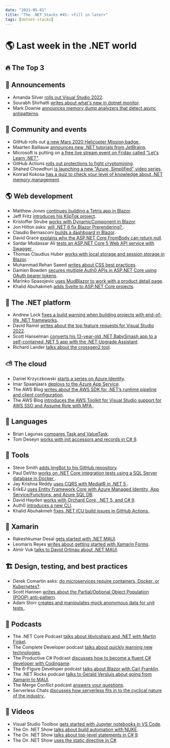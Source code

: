 ```yaml
---
date: "2021-05-01"
title: "The .NET Stacks #45: <fill in later>"
tags: [dotnet-stacks]
---
```


# 🌎 Last week in the .NET world

## 🔥 The Top 3

## 📢 Announcements

- Amanda Silver [rolls out Visual Studio 2022](https://devblogs.microsoft.com/visualstudio/visual-studio-2022).
- Sourabh Shirhatti [writes about what's new in dotnet monitor](https://devblogs.microsoft.com/dotnet/whats-new-in-dotnet-monitor).
- Mark Downie [announces memory dump analyzers that detect async antipatterns](https://devblogs.microsoft.com/visualstudio/managed-memory-dump-analyzers).

## 📅 Community and events

- GitHub rolls out [a new Mars 2020 Helicopter Mission badge ](https://github.blog/2021-04-19-open-source-goes-to-mars/).
- Maarten Balliauw [announces new .NET tutorials from JetBrains](https://blog.jetbrains.com/dotnet/2021/04/19/new-net-guide-tutorials-from-visual-studio-to-rider-resharper-essentials-docker-and-more/).
- Microsoft is putting on [a free live stream event on Friday called "Let's Learn .NET"](https://dev.to/dotnet/let-s-learn-net-c-free-live-stream-event-1ak0).
- GitHub Actions [rolls out protections to fight cryptomining](https://github.blog/2021-04-22-github-actions-update-helping-maintainers-combat-bad-actors/).
- Shahed Chowdhuri [is launching a new "Azure, Simplified" video series](https://wakeupandcode.com/azure-simplified-new-video-series/).
- Konrad Kokosa [has a quiz to check your level of knowledge about .NET memory management](https://tooslowexception.com/net-quiz-check-your-level-of-knowledge-about-net-memory-management/).

## 🌎 Web development

- Matthew Jones [continues building a Tetris app in Blazor](https://exceptionnotfound.net/tetris-in-blazor-part-5-controls-upcoming-tetrominos-and-clearing-rows/).
- Jeff Fritz [introduces his KlipTok project](https://jeffreyfritz.com/2021/04/introducing-kliptok/).
- Kristoffer Strube [works with DynamicComponent in Blazor](https://blog.elmah.io/rendering-dynamic-content-in-blazor-wasm-using-dynamiccomponent/).
- Jon Hilton asks: [will .NET 6 fix Blazor Prerendering?
](https://jonhilton.net/blazor-prerendering-net6/).
- Claudio Bernasconi [builds a dashboard in Blazor](https://www.claudiobernasconi.ch/2021/04/23/building-a-dashboard-blazor/).
- David Grace [explains why the ASP.NET Core FromBody can return null](https://www.roundthecode.com/dotnet/asp-net-core-web-api/why-asp-net-core-frombody-not-working-returning-null).
- Sardar Mudassar Ali [tests an ASP.NET Core 5 Web API service with Swagger
](https://www.c-sharpcorner.com/article/how-to-test-asp-net-core-web-api-service-with-swagger/).
- Thomas Claudius Huber [works with local storage and session storage in Blazor](https://www.thomasclaudiushuber.com/2021/04/19/store-data-of-your-blazor-app-in-the-local-storage-and-in-the-session-storage/).
- Muhammad Rehan Saeed [writes about CSS best practices](https://rehansaeed.com/css-general-rules-of-thumb/).
- Damien Bowden [secures multiple Auth0 APIs in ASP.NET Core using OAuth bearer tokens](https://damienbod.com/2021/04/19/securing-multiple-auth0-apis-in-asp-net-core-using-oauth-bearer-tokens/).
- Marinko Spasojevic [uses MudBlazor to work with a product detail page](https://code-maze.com/using-mudblazor-to-create-product-details-page/).
- Khalid Abuhakmeh [adds Svelte to ASP.NET Core projects](https://khalidabuhakmeh.com/add-svelte-to-aspnet-core-projects).

## 🥅 The .NET platform

- Andrew Lock [fixes a build warning when building projects with end-of-life .NET frameworks](https://andrewlock.net/fixing-build-warning-netsdk1138-when-building-end-of-life-projects-with-dotnet-5/).
- David Ramel [writes about the top feature requests for Visual Studio 2022](https://visualstudiomagazine.com/articles/2021/04/21/top-vs-requests.aspx).
- Scott Hanselman [converts his 13-year-old .NET BabySmash app to a self-contained .NET 5 app with the .NET Upgrade Assistant](https://www.hanselman.com/blog/converting-a-13-year-old-net-wpf-app-called-babysmash-to-a-selfcontained-net-5-app-with-the-net-upgrade-assistant).
- Richard Lander [talks about the crossgen2 tool](https://devblogs.microsoft.com/dotnet/conversation-about-crossgen2).

## ⛅ The cloud

- Daniel Krzyczkowski [starts a series on Azure Identity](https://daniel-krzyczkowski.github.io/Lost-In-Azure-Cloud-Identity-Series-Introduction/).
- Imar Spaanjaars [deploys to the Azure App Service](https://imar.spaanjaars.com/623/building-and-auto-deploying-an-aspnet-core-application-part-6-setting-up-a-cd-pipeline-deploying-to-an-azure-app-service).
- The AWS Blog [writes about the AWS SDK for .NET’s runtime pipeline and client configuration](https://aws.amazon.com/blogs/developer/dive-into-the-aws-sdk-for-dotnet-runtime-pipeline/).
- The AWS Blog [introduces the AWS Toolkit for Visual Studio support for AWS SSO and Assume Role with MFA
](https://aws.amazon.com/blogs/developer/introducing-aws-toolkit-for-visual-studio-support-for-aws-sso-and-assume-role-with-mfa/).

## 📔 Languages

- Brian Lagunas [compares Task and ValueTask](https://brianlagunas.com/task-vs-valuetask-when-should-i-use-valuetask/).
- Tom Deseyn [works with init accessors and records in C# 9](https://developers.redhat.com/blog/2021/04/20/c-9-init-accessors-and-records/).

## 🔧 Tools

- Steve Smith [adds ImgBot to his GitHub repository](https://ardalis.com/add-imgbot-to-github-repository/).
- Paul DeVito [works on .NET Core integration tests using a SQL Server database in Docker
](https://wrapt.dev/blog/integration-tests-using-sql-server-db-in-docker).
- Jay Krishna Reddy [uses CQRS with MediatR in .NET 5
](https://www.c-sharpcorner.com/article/cqrs-mediatr-in-net-5/).
- ErikEJ [uses Entity Framework Core with Azure Managed Identity, App Service/Functions, and Azure SQL DB](https://erikej.github.io/efcore/azure/2021/04/20/efcore-managed-identity.html).
- David Hayden [works with Orchard Core, .NET 5, and C# 9](https://www.davidhayden.me/blog/orchard-core-net5-and-csharp9).
- Auth0 [introduces a new CLI](https://auth0.com/blog/introducing-auth0-cli/).
- Khalid Abuhakmeh [fixes .NET ICU build issues in GitHub Actions
](https://khalidabuhakmeh.com/fix-dotnet-icu-build-issues-in-github-actions).

## 📱 Xamarin

- Rakeshkumar Desai [gets started with .NET MAUI](https://www.c-sharpcorner.com/article/getting-started-with-net-maui-first-impressions/).
- Leomaris Reyes [writes about getting started with Xamarin Forms](https://www.telerik.com/blogs/are-you-starting-xamarin-forms-lets-create-simple-ui).
- Almir Vuk [talks to David Ortinau about .NET MAUI](https://www.infoq.com/articles/net-maui/).

## 🏗 Design, testing, and best practices

- Derek Comartin asks: [do microservices require containers, Docker, or Kubernetes?](https://codeopinion.com/do-microservices-require-containers-docker-kubernetes/).
- Scott Hannen [writes about the Partial/Optional Object Population (POOP) anti-pattern](https://scotthannen.org/blog/2021/04/19/partial-optional-object-population.html).
- Adam Storr [creates and manipulates mock anonymous data for unit tests
](https://adamstorr.azurewebsites.net/blog/easily-create-and-manipulate-mock-anonymous-data-for-unit-tests).

## 🎤 Podcasts

- The .NET Core Podcast [talks about libvlcsharp and .NET with Martin Finkel](https://dotnetcore.show/episode-74-libvlcsharp-and-net-with-martin-finkel/).
- The Complete Developer podcast [talks about quickly learning new technologies](https://completedeveloperpodcast.com/quickly-learning-new-technology/).
- The Productive C# Podcast [discusses how to become a fluent C# developer with Codingame](https://anchor.fm/productivecsharp/episodes/17--How-to-become-a-fluent-C-developer-with-Codingame-ev5pf6).
- The 6-FIgure Developer podcast [talks about Blazor with Carl Franklin](https://6figuredev.com/podcast/episode-192-blazor-with-carl-franklin/).
- The .NET Rocks podcast [talks to Gerald Versluis about going from Xamarin to MAUI](https://www.dotnetrocks.com/default.aspx?ShowNum=1736).
- The Merge Conflict podcast [answers your questions](https://www.mergeconflict.fm/250).
- Serverless Chats [discusses how serverless fits in to the cyclical nature of the industry ](https://www.serverlesschats.com/97/).

## 🎥 Videos

- Visual Studio Toolbox [gets started with Jupyter notebooks in VS Code](https://channel9.msdn.com/Shows/Visual-Studio-Toolbox/Getting-Started-with-Jupyter-Notebooks-in-VS-Code).
- The On .NET Show [talks about build automation with NUKE](https://channel9.msdn.com/Shows/On-NET/Build-Automation-with-NUKE).
- The On .NET Show [talks about top-level statements in C# 9](https://channel9.msdn.com/Shows/On-NET/C-Language-Highlights-Top-level-statements).
- The On .NET Show [uses the static directive in C#](https://channel9.msdn.com/Shows/On-NET/C-Language-Highlights-Using-Static-Directive).


